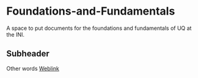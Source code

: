 # Foundations-and-Fundamentals
A space to put documents for the foundations and fundamentals of UQ at the INI.

## Subheader

Other words
[Weblink](www.google.co.uk)
